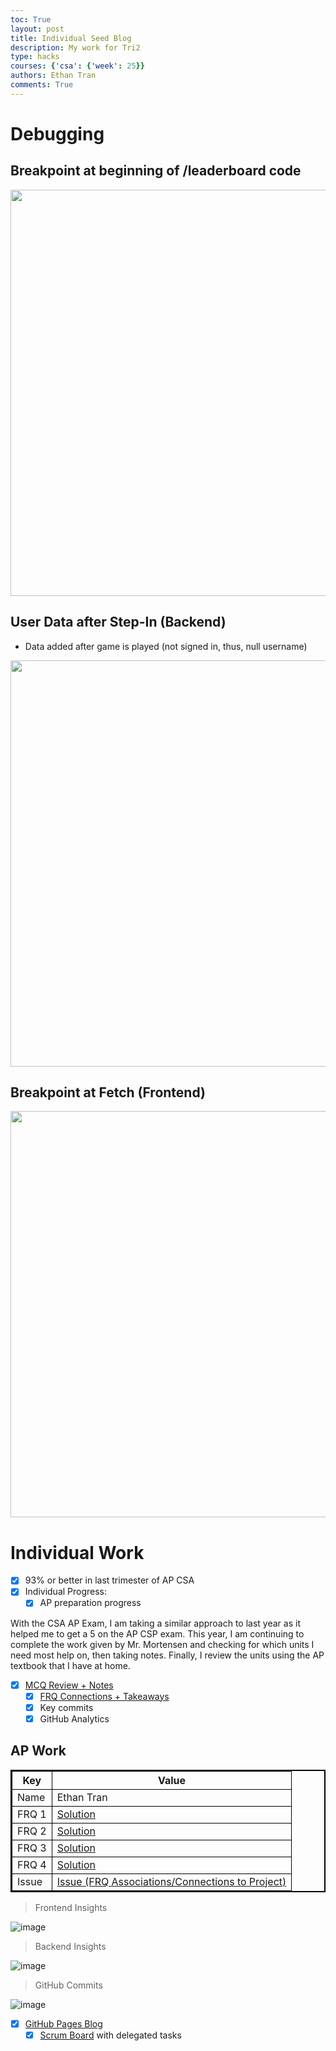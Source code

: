 ```yaml
---
toc: True
layout: post
title: Individual Seed Blog
description: My work for Tri2
type: hacks
courses: {'csa': {'week': 25}}
authors: Ethan Tran
comments: True
---
```


# Debugging 

## Breakpoint at beginning of /leaderboard code

<img src="https://github.com/Codemaxxers/Issues/assets/109186517/b4c1973e-e1e5-42af-9c2b-b64644dff299" width="650">

## User Data after Step-In (Backend)

- Data added after game is played (not signed in, thus, null username)

<img src="https://github.com/Emaad-Mir/emaad-github-pages1/assets/109186517/d97b6484-0aee-4ef4-842a-fb08510bb2ac" width="650">

## Breakpoint at Fetch (Frontend)

<img src="https://github.com/realethantran/ethanBlog/assets/109186517/171df7ac-564e-488a-8403-3da656abeaa4" width="650">

# Individual Work 

- [x] 93% or better in last trimester of AP CSA
- [x] Individual Progress: 
   - [x] AP preparation progress

With the CSA AP Exam, I am taking a similar approach to last year as it helped me to get a 5 on the AP CSP exam. This year, I am continuing to complete the work given by Mr. Mortensen and checking for which units I need most help on, then taking notes. Finally, I review the units using the AP textbook that I have at home.

- [x] [MCQ Review + Notes](https://ethan.nighthawkcodingsociety.com/2023/12/21/MCQ-Reflections_IPYNB_2_.html)
     - [x] [FRQ Connections + Takeaways](https://github.com/realethantran/ethanRepo/issues/2)
   - [x] Key commits
   - [x] GitHub Analytics
   
## AP Work

<table role="table" style="border: 2px solid black;">
<thead>
<tr>
<th style="border: 1px solid black;">Key</th>
<th style="border: 1px solid black;">Value</th>
</tr>
</thead>
<tbody>
<tr>
<td style="border: 1px solid black;">Name</td>
<td style="border: 1px solid black;">Ethan Tran</td>
</tr>
<tr>
<td style="border: 1px solid black;">FRQ 1</td>
<td style="border: 1px solid black;"><a href="https://realethantran.github.io/ethanRepo/2024/02/25/frq1_IPYNB_2_.html" rel="nofollow">Solution</a></td>
</tr>
<tr>
<td style="border: 1px solid black;">FRQ 2</td>
<td style="border: 1px solid black;"><a href="https://realethantran.github.io/ethanRepo/2024/02/25/frq2_IPYNB_2_.html" rel="nofollow">Solution</a></td>
</tr>
<tr>
<td style="border: 1px solid black;">FRQ 3</td>
<td style="border: 1px solid black;"><a href="https://realethantran.github.io/ethanRepo/2024/02/25/frq3_IPYNB_2_.html" rel="nofollow">Solution</a></td>
</tr>
<tr>
<td style="border: 1px solid black;">FRQ 4</td>
<td style="border: 1px solid black;"><a href="https://realethantran.github.io/ethanRepo/2024/02/26/frq4_IPYNB_2_.html" rel="nofollow">Solution</a></td>
</tr>
<tr>
<td style="border: 1px solid black;">Issue</td>
<td style="border: 1px solid black;"><a href="https://github.com/realethantran/ethanRepo/issues/2">Issue (FRQ Associations/Connections to Project)</a></td>
</tr>
</tbody>
</table>


> Frontend Insights 

![image](https://github.com/realethantran/ethanBlog/assets/109186517/8fed2eae-8cd7-406e-b3e2-efe47e2fb6a5)

> Backend Insights 

![image](https://github.com/realethantran/ethanBlog/assets/109186517/adec68b8-f3e5-4528-a398-1238ad587339)

> GitHub Commits

![image](https://github.com/realethantran/ethanBlog/assets/109186517/f830cff4-b361-46d3-8962-343edbd1df87)

- [x] [GitHub Pages Blog](https://realethantran.github.io/ethanRepo/)
  - [x] [Scrum Board](https://github.com/orgs/The-GPT-Warriors/projects/1/views/1?layout=board) with delegated tasks
